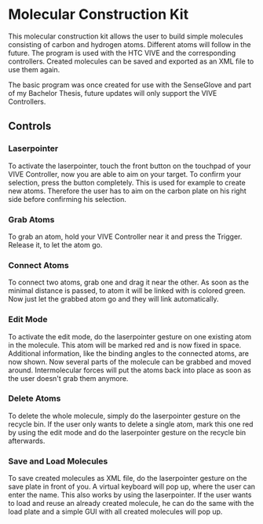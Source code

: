 # Molecular Construction Kit
This molecular construction kit allows the user to build simple molecules consisting of carbon and hydrogen atoms. Different atoms will follow in the future. The program is used with the HTC VIVE and the corresponding controllers. Created molecules can be saved and exported as an XML file to use them again.

The basic program was once created for use with the SenseGlove and part of my Bachelor Thesis, future updates will only support the VIVE Controllers.

## Controls
### Laserpointer
To activate the laserpointer, touch the front button on the touchpad of your VIVE Controller, now you are able to aim on your target. To confirm your selection, press the button completely. This is used for example to create new atoms. Therefore the user has to aim on the carbon plate on his right side before confirming his selection.

### Grab Atoms
To grab an atom, hold your VIVE Controller near it and press the Trigger. Release it, to let the atom go.

### Connect Atoms
To connect two atoms, grab one and drag it near the other. As soon as the minimal distance is passed, to atom it will be linked with is colored green. Now just let the grabbed atom go and they will link automatically.

### Edit Mode
To activate the edit mode, do the laserpointer gesture on one existing atom in the molecule. This atom will be marked red and is now fixed in space. Additional information, like the binding angles to the connected atoms, are now shown. Now several parts of the molecule can be grabbed and moved around. Intermolecular forces will put the atoms back into place as soon as the user doesn't grab them anymore.

### Delete Atoms
To delete the whole molecule, simply do the laserpointer gesture on the recycle bin. If the user only wants to delete a single atom, mark this one red by using the edit mode and do the laserpointer gesture on the recycle bin afterwards.

### Save and Load Molecules
To save created molecules as XML file, do the laserpointer gesture on the save plate in front of you. A virtual keyboard will pop up, where the user can enter the name. This also works by using the laserpointer. If the user wants to load and reuse an already created molecule, he can do the same with the load plate and a simple GUI with all created molecules will pop up.


